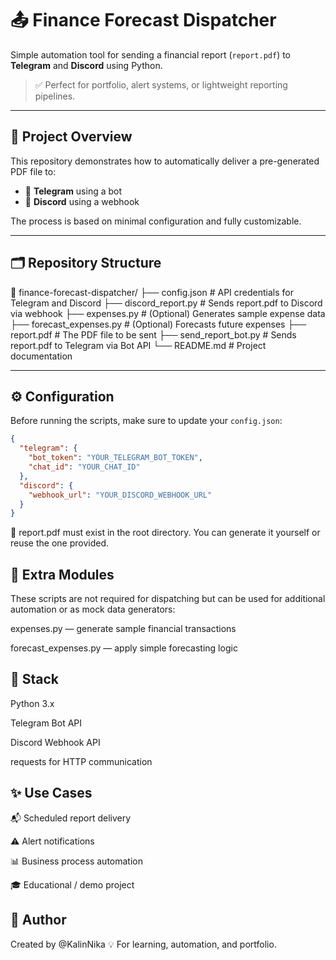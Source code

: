 # 📤 Finance Forecast Dispatcher

Simple automation tool for sending a financial report (`report.pdf`) to **Telegram** and **Discord** using Python.

> ✅ Perfect for portfolio, alert systems, or lightweight reporting pipelines.

---

## 📌 Project Overview

This repository demonstrates how to automatically deliver a pre-generated PDF file to:

- 📲 **Telegram** using a bot
- 💬 **Discord** using a webhook

The process is based on minimal configuration and fully customizable.

---

## 🗂️ Repository Structure

📁 finance-forecast-dispatcher/
├── config.json # API credentials for Telegram and Discord
├── discord_report.py # Sends report.pdf to Discord via webhook
├── expenses.py # (Optional) Generates sample expense data
├── forecast_expenses.py # (Optional) Forecasts future expenses
├── report.pdf # The PDF file to be sent
├── send_report_bot.py # Sends report.pdf to Telegram via Bot API
└── README.md # Project documentation

---

## ⚙️ Configuration

Before running the scripts, make sure to update your `config.json`:

```json
{
  "telegram": {
    "bot_token": "YOUR_TELEGRAM_BOT_TOKEN",
    "chat_id": "YOUR_CHAT_ID"
  },
  "discord": {
    "webhook_url": "YOUR_DISCORD_WEBHOOK_URL"
  }
}
```
📌 report.pdf must exist in the root directory. You can generate it yourself or reuse the one provided.

## 🧩 Extra Modules
These scripts are not required for dispatching but can be used for additional automation or as mock data generators:

expenses.py — generate sample financial transactions

forecast_expenses.py — apply simple forecasting logic

## 🔧 Stack
Python 3.x

Telegram Bot API

Discord Webhook API

requests for HTTP communication

## ✨ Use Cases
📬 Scheduled report delivery

⚠️ Alert notifications

📊 Business process automation

🎓 Educational / demo project

## 📎 Author
Created by @KalinNika
💡 For learning, automation, and portfolio.

